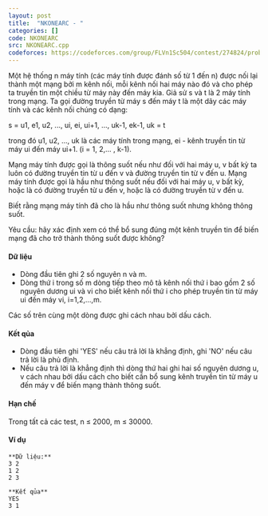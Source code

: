 ```yaml
---
layout: post
title:  "NKONEARC - "
categories: []
code: NKONEARC
src: NKONEARC.cpp
codeforces: https://codeforces.com/group/FLVn1Sc504/contest/274824/problem/Y
---
```




  



Một hệ thống n máy tính (các máy tính được đánh số từ 1 đến n) được nối lại thành một mạng bởi m kênh nối, mỗi kênh nối hai máy nào đó và cho phép ta truyền tin một chiều từ máy này đến máy kia. Giả sử s và t là 2 máy tính trong mạng. Ta gọi đường truyền từ máy s đến máy t là một dãy các máy tính và các kênh nối chúng có dạng:

s = u1, e1, u2, ..., ui, ei, ui+1, ..., uk-1, ek-1, uk = t

trong đó u1, u2, ..., uk là các máy tính trong mạng, ei - kênh truyền tin từ máy ui đến máy ui+1. (i = 1, 2,... , k-1).

Mạng máy tính được gọi là thông suốt nếu như đối với hai máy u, v bất kỳ ta luôn có đường truyền tin từ u đến v và đường truyền tin từ v đến u. Mạng máy tính được gọi là hầu như thông suốt nếu đối với hai máy u, v bất kỳ, hoặc là có đường truyền từ u đến v, hoặc là có đường truyền từ v đến u.

Biết rằng mạng máy tính đã cho là hầu như thông suốt nhưng không thông suốt.

Yêu cầu: hãy xác định xem có thể bổ sung đúng một kênh truyền tin để biến mạng đã cho trở thành thông suốt được không?

#### Dữ liệu

+ Dòng đầu tiên ghi 2 số nguyên n và m.
+ Dòng thứ i trong số m dòng tiếp theo mô tả kênh nối thứ i bao gồm 2 số nguyên dương ui và vi cho biết kênh nối thứ i cho phép truyền tin từ máy ui đến máy vi, i=1,2,...,m.

Các số trên cùng một dòng được ghi cách nhau bởi dấu cách.

#### Kết qủa

+ Dòng đầu tiên ghi 'YES' nếu câu trả lời là khẳng định, ghi 'NO' nếu câu trả lời là phủ định.
+ Nếu câu trả lời là khẳng định thì dòng thứ hai ghi hai số nguyên dương u, v cách nhau bởi dấu cách cho biết cần bổ sung kênh truyền tin từ máy u đến máy v để biến mạng thành thông suốt.

#### Hạn chế

Trong tất cả các test, n ≤ 2000, m ≤ 30000.

#### Ví dụ

```
**Dữ liệu:**
3 2
1 2
2 3

**Kết qủa**
YES
3 1

```

<!--more-->

